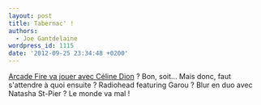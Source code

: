 ```yaml
---
layout: post
title: Tabernac' !
authors:
  - Joe Gantdelaine
wordpress_id: 1115
date: '2012-09-25 23:34:48 +0200'
---
```

[Arcade Fire va jouer avec Céline Dion](http://pitchfork.com/news/47983-arcade-fire-team-with-celine-dion-for-benefit-show/) ? Bon, soit… Mais donc, faut s'attendre à quoi ensuite ? Radiohead featuring Garou ? Blur en duo avec Natasha St-Pier ? Le monde va mal !
